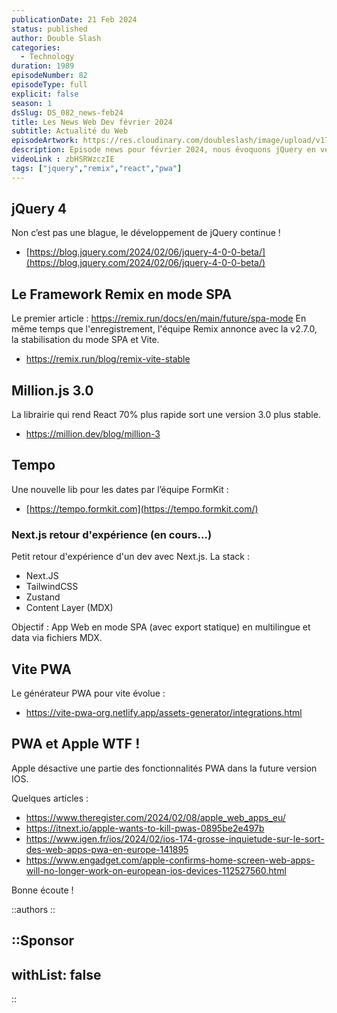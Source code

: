 ```yaml
---
publicationDate: 21 Feb 2024
status: published
author: Double Slash
categories:
  - Technology
duration: 1989
episodeNumber: 82
episodeType: full
explicit: false
season: 1
dsSlug: DS_082_news-feb24
title: Les News Web Dev février 2024
subtitle: Actualité du Web
episodeArtwork: https://res.cloudinary.com/doubleslash/image/upload/v1708463465/episode/ART_82_fdid7q.png
description: Épisode news pour février 2024, nous évoquons jQuery en version 4, si, si ! Remix JS sort un mode SPA, Million.js, une nouvelle lib pour gérer les dates, un retour d'expérience sur Next.js et Apple qui veut tuer les PWA.
videoLink : zbHSRWzczIE
tags: ["jquery","remix","react","pwa"]
---
```

## jQuery 4

Non c’est pas une blague, le développement de jQuery continue !
- [https://blog.jquery.com/2024/02/06/jquery-4-0-0-beta/](https://blog.jquery.com/2024/02/06/jquery-4-0-0-beta/)

## Le Framework Remix en mode SPA

Le premier article : https://remix.run/docs/en/main/future/spa-mode
En même temps que l'enregistrement, l'équipe Remix annonce avec la v2.7.0, la stabilisation du mode SPA et Vite. 
- https://remix.run/blog/remix-vite-stable

## Million.js 3.0

La librairie qui rend React 70% plus rapide sort une version 3.0 plus stable. 
- https://million.dev/blog/million-3

## Tempo

Une nouvelle lib pour les dates par l’équipe FormKit :
- [https://tempo.formkit.com](https://tempo.formkit.com/)

### Next.js retour d'expérience (en cours...)

Petit retour d'expérience d'un dev avec Next.js. La stack :
- Next.JS
- TailwindCSS
- Zustand
- Content Layer (MDX)

Objectif : App Web en mode SPA (avec export statique) en multilingue et data via fichiers MDX.


## Vite PWA

Le générateur PWA pour vite évolue :  
- https://vite-pwa-org.netlify.app/assets-generator/integrations.html


## PWA et Apple WTF !

Apple désactive une partie des fonctionnalités PWA dans la future version IOS.

Quelques articles :  
- https://www.theregister.com/2024/02/08/apple_web_apps_eu/
- https://itnext.io/apple-wants-to-kill-pwas-0895be2e497b
- https://www.igen.fr/ios/2024/02/ios-174-grosse-inquietude-sur-le-sort-des-web-apps-pwa-en-europe-141895
- https://www.engadget.com/apple-confirms-home-screen-web-apps-will-no-longer-work-on-european-ios-devices-112527560.html



Bonne écoute !

::authors
::

::Sponsor
---
withList: false
---
::
